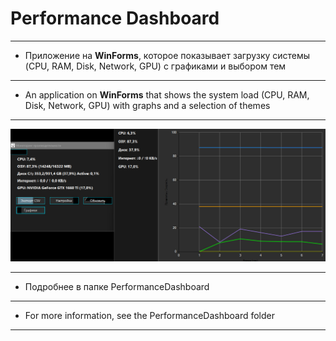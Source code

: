 ﻿# Performance Dashboard
---
- Приложение на **WinForms**, которое показывает загрузку системы (CPU, RAM, Disk, Network, GPU) с графиками и выбором тем
---
- An application on **WinForms** that shows the system load (CPU, RAM, Disk, Network, GPU) with graphs and a selection of themes
---
![Preview](PerformanceDashboard/Resources/screenshots/1.jpg)

---
- Подробнее в папке PerformanceDashboard
---
- For more information, see the PerformanceDashboard folder
---
